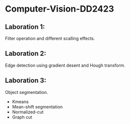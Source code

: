 # Computer-Vision-DD2423
## Laboration 1:
Filter operation and different scalling effects.
## Laboration 2: 
Edge detection using gradient desent and Hough transform.
## Laboration 3:
Object segmentation.
- Kmeans
- Mean-shift segmentation
- Normalized-cut
- Graph cut
